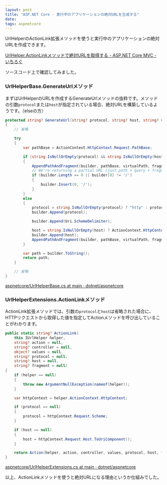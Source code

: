 ```yaml
---
layout: post
title: "ASP.NET Core - 実行中のアプリケーションの絶対URLを生成する"
date: 
tags: aspnetcore
---
```


UrlHelperのActionLink拡張メソッドを使うと実行中のアプリケーションの絶対URLを作成できます。

[UrlHelper.ActionLinkメソッドで絶対URLを取得する - ASP.NET Core MVC - いちろぐ](https://ichiroku11.hatenablog.jp/entry/2020/07/23/202404)

ソースコード上で確認してみました。

### UrlHelperBase.GenerateUrlメソッド

まずはUrlHelperのURLを作成するGenerateUrlメソッドの抜粋です。メソッドの引数`protocol`または`host`が指定されている場合、絶対URLを構築しているようです。（elseの方）

```csharp
protected string? GenerateUrl(string? protocol, string? host, string? virtualPath, string? fragment)
{
	// 省略

	try
	{
		var pathBase = ActionContext.HttpContext.Request.PathBase;

		if (string.IsNullOrEmpty(protocol) && string.IsNullOrEmpty(host))
		{
			AppendPathAndFragment(builder, pathBase, virtualPath, fragment);
			// We're returning a partial URL (just path + query + fragment), but we still want it to be rooted.
			if (builder.Length == 0 || builder[0] != '/')
			{
				builder.Insert(0, '/');
			}
		}
		else
		{
			protocol = string.IsNullOrEmpty(protocol) ? "http" : protocol;
			builder.Append(protocol);

			builder.Append(Uri.SchemeDelimiter);

			host = string.IsNullOrEmpty(host) ? ActionContext.HttpContext.Request.Host.Value : host;
			builder.Append(host);
			AppendPathAndFragment(builder, pathBase, virtualPath, fragment);
		}

		var path = builder.ToString();
		return path;
	}

	// 省略
}
```

[aspnetcore/UrlHelperBase.cs at main · dotnet/aspnetcore](https://github.com/dotnet/aspnetcore/blob/main/src/Mvc/Mvc.Core/src/Routing/UrlHelperBase.cs#L116-L165)

### UrlHelperExtensions.ActionLinkメソッド

ActionLink拡張メソッドでは、引数の`protocol`と`host`は省略された場合に、HTTPリクエストから取得した値を指定してActionメソッドを呼び出していることがわかります。

```csharp
public static string? ActionLink(
	this IUrlHelper helper,
	string? action = null,
	string? controller = null,
	object? values = null,
	string? protocol = null,
	string? host = null,
	string? fragment = null)
{
	if (helper == null)
	{
		throw new ArgumentNullException(nameof(helper));
	}

	var httpContext = helper.ActionContext.HttpContext;

	if (protocol == null)
	{
		protocol = httpContext.Request.Scheme;
	}

	if (host == null)
	{
		host = httpContext.Request.Host.ToUriComponent();
	}

	return Action(helper, action, controller, values, protocol, host, fragment);
}
```

[aspnetcore/UrlHelperExtensions.cs at main · dotnet/aspnetcore](https://github.com/dotnet/aspnetcore/blob/main/src/Mvc/Mvc.Core/src/UrlHelperExtensions.cs#L559-L586)

以上、ActionLinkメソッドを使うと絶対URLになる理由というか仕組みでした。